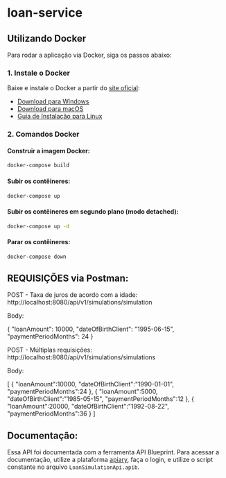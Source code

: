 # loan-service

## Utilizando Docker
Para rodar a aplicação via Docker, siga os passos abaixo:

### 1. Instale o Docker
Baixe e instale o Docker a partir do [site oficial](https://www.docker.com/):
- [Download para Windows](https://desktop.docker.com/win/stable/Docker%20Desktop%20Installer.exe)
- [Download para macOS](https://desktop.docker.com/mac/stable/Docker.dmg)
- [Guia de Instalação para Linux](https://docs.docker.com/engine/install/)

### 2. Comandos Docker

#### Construir a imagem Docker:
```bash
docker-compose build
```

#### Subir os contêineres:
```bash
docker-compose up
```

#### Subir os contêineres em segundo plano (modo detached):
```bash
docker-compose up -d
```

#### Parar os contêineres:
```bash
docker-compose down
```


## REQUISIÇÕES via Postman:

POST - Taxa de juros de acordo com a idade:
http://localhost:8080/api/v1/simulations/simulation

Body:

{
"loanAmount": 10000,
"dateOfBirthClient": "1995-06-15",
"paymentPeriodMonths": 24
}

POST - Múltiplas requisições:
http://localhost:8080/api/v1/simulations/simulations

Body:

[
{
"loanAmount":10000,
"dateOfBirthClient":"1990-01-01",
"paymentPeriodMonths":24
},
{
"loanAmount":5000,
"dateOfBirthClient":"1985-05-15",
"paymentPeriodMonths":12
},
{
"loanAmount":20000,
"dateOfBirthClient":"1992-08-22",
"paymentPeriodMonths":36
}
]


## Documentação:

Essa API foi documentada com a ferramenta API Blueprint.
Para acessar a documentação, utilize a plataforma [apiary](https://apiary.io), faça o login, e utilize o script constante no arquivo `LoanSimulationApi.apib`.
